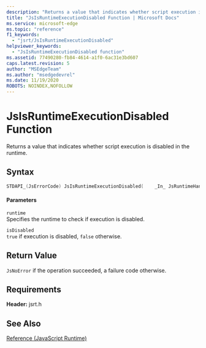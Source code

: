 ```yaml
---
description: "Returns a value that indicates whether script execution is disabled in the runtime."
title: "JsIsRuntimeExecutionDisabled Function | Microsoft Docs"
ms.service: microsoft-edge
ms.topic: "reference"
f1_keywords: 
  - "jsrt/JsIsRuntimeExecutionDisabled"
helpviewer_keywords: 
  - "JsIsRuntimeExecutionDisabled function"
ms.assetid: 77490280-fb84-4614-a1f0-6ac31e3bd607
caps.latest.revision: 5
author: "MSEdgeTeam"
ms.author: "msedgedevrel"
ms.date: 11/19/2020
ROBOTS: NOINDEX,NOFOLLOW
---
```

# JsIsRuntimeExecutionDisabled Function

Returns a value that indicates whether script execution is disabled in the runtime.  
  
## Syntax  
  
```cpp  
STDAPI_(JsErrorCode) JsIsRuntimeExecutionDisabled(    _In_ JsRuntimeHandle runtime,    _Out_ bool *isDisabled);  
```  
  
#### Parameters  
 `runtime`  
 Specifies the runtime to check if execution is disabled.  
  
 `isDisabled`  
 `true` if execution is disabled, `false` otherwise.  
  
## Return Value  
 `JsNoError` if the operation succeeded, a failure code otherwise.  
  
## Requirements  
 **Header:** jsrt.h  
  
## See Also  
 [Reference (JavaScript Runtime)](../chakra-hosting/reference-javascript-runtime.md)

